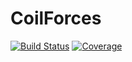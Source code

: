 # CoilForces

[![Build Status](https://github.com/landreman/CoilForces.jl/actions/workflows/CI.yml/badge.svg?branch=main)](https://github.com/landreman/CoilForces.jl/actions/workflows/CI.yml?query=branch%3Amain)
[![Coverage](https://codecov.io/gh/landreman/CoilForces.jl/branch/main/graph/badge.svg)](https://codecov.io/gh/landreman/CoilForces.jl)
